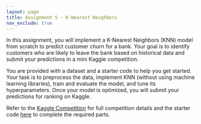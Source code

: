 ```yaml
---
layout: page
title: Assignment 5 - K-Nearest Neighbors
nav_exclude: true
---
```


In this assignment, you will implement a K-Nearest Neighbors (KNN) model from scratch to predict customer churn for a bank. Your goal is to identify customers who are likely to leave the bank based on historical data and submit your predictions in a mini Kaggle competition.

You are provided with a dataset and a starter code to help you get started. Your task is to preprocess the data, implement KNN (without using machine learning libraries), train and evaluate the model, and tune its hyperparameters. Once your model is optimized, you will submit your predictions for ranking on Kaggle.

Refer to the [Kaggle Competition](https://www.kaggle.com/t/a85cfe4a577d49d89576fb1fa9bcc22e) for full competition details and the starter code [here](assignment5_starter.ipynb) to complete the required parts.